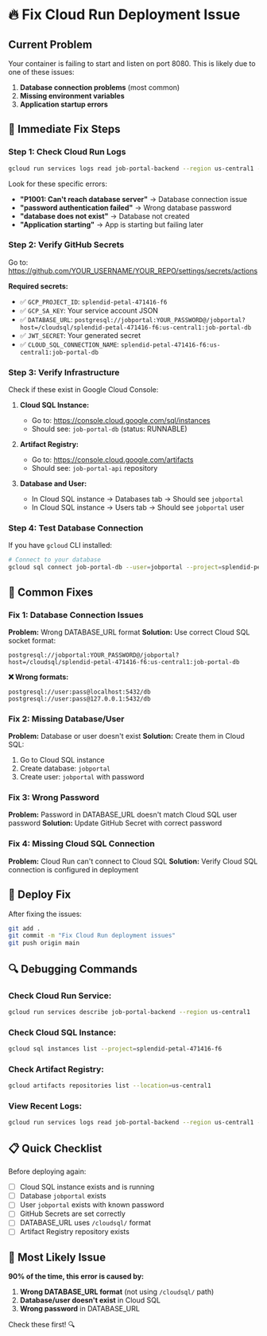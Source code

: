 # 🔥 Fix Cloud Run Deployment Issue

## Current Problem

Your container is failing to start and listen on port 8080. This is likely due to one of these issues:

1. **Database connection problems** (most common)
2. **Missing environment variables**
3. **Application startup errors**

## 🚨 Immediate Fix Steps

### Step 1: Check Cloud Run Logs

```bash
gcloud run services logs read job-portal-backend --region us-central1 --limit 50
```

Look for these specific errors:

- **"P1001: Can't reach database server"** → Database connection issue
- **"password authentication failed"** → Wrong database password
- **"database does not exist"** → Database not created
- **"Application starting"** → App is starting but failing later

### Step 2: Verify GitHub Secrets

Go to: https://github.com/YOUR_USERNAME/YOUR_REPO/settings/secrets/actions

**Required secrets:**

- ✅ `GCP_PROJECT_ID`: `splendid-petal-471416-f6`
- ✅ `GCP_SA_KEY`: Your service account JSON
- ✅ `DATABASE_URL`: `postgresql://jobportal:YOUR_PASSWORD@/jobportal?host=/cloudsql/splendid-petal-471416-f6:us-central1:job-portal-db`
- ✅ `JWT_SECRET`: Your generated secret
- ✅ `CLOUD_SQL_CONNECTION_NAME`: `splendid-petal-471416-f6:us-central1:job-portal-db`

### Step 3: Verify Infrastructure

Check if these exist in Google Cloud Console:

1. **Cloud SQL Instance:**
   - Go to: https://console.cloud.google.com/sql/instances
   - Should see: `job-portal-db` (status: RUNNABLE)

2. **Artifact Registry:**
   - Go to: https://console.cloud.google.com/artifacts
   - Should see: `job-portal-api` repository

3. **Database and User:**
   - In Cloud SQL instance → Databases tab → Should see `jobportal`
   - In Cloud SQL instance → Users tab → Should see `jobportal` user

### Step 4: Test Database Connection

If you have `gcloud` CLI installed:

```bash
# Connect to your database
gcloud sql connect job-portal-db --user=jobportal --project=splendid-petal-471416-f6
```

## 🔧 Common Fixes

### Fix 1: Database Connection Issues

**Problem:** Wrong DATABASE_URL format
**Solution:** Use correct Cloud SQL socket format:

```
postgresql://jobportal:YOUR_PASSWORD@/jobportal?host=/cloudsql/splendid-petal-471416-f6:us-central1:job-portal-db
```

**❌ Wrong formats:**

```
postgresql://user:pass@localhost:5432/db
postgresql://user:pass@127.0.0.1:5432/db
```

### Fix 2: Missing Database/User

**Problem:** Database or user doesn't exist
**Solution:** Create them in Cloud SQL:

1. Go to Cloud SQL instance
2. Create database: `jobportal`
3. Create user: `jobportal` with password

### Fix 3: Wrong Password

**Problem:** Password in DATABASE_URL doesn't match Cloud SQL user password
**Solution:** Update GitHub Secret with correct password

### Fix 4: Missing Cloud SQL Connection

**Problem:** Cloud Run can't connect to Cloud SQL
**Solution:** Verify Cloud SQL connection is configured in deployment

## 🚀 Deploy Fix

After fixing the issues:

```bash
git add .
git commit -m "Fix Cloud Run deployment issues"
git push origin main
```

## 🔍 Debugging Commands

### Check Cloud Run Service:

```bash
gcloud run services describe job-portal-backend --region us-central1
```

### Check Cloud SQL Instance:

```bash
gcloud sql instances list --project=splendid-petal-471416-f6
```

### Check Artifact Registry:

```bash
gcloud artifacts repositories list --location=us-central1
```

### View Recent Logs:

```bash
gcloud run services logs read job-portal-backend --region us-central1 --limit 100
```

## 📋 Quick Checklist

Before deploying again:

- [ ] Cloud SQL instance exists and is running
- [ ] Database `jobportal` exists
- [ ] User `jobportal` exists with known password
- [ ] GitHub Secrets are set correctly
- [ ] DATABASE_URL uses `/cloudsql/` format
- [ ] Artifact Registry repository exists

## 🎯 Most Likely Issue

**90% of the time, this error is caused by:**

1. **Wrong DATABASE_URL format** (not using `/cloudsql/` path)
2. **Database/user doesn't exist** in Cloud SQL
3. **Wrong password** in DATABASE_URL

Check these first! 🔍
